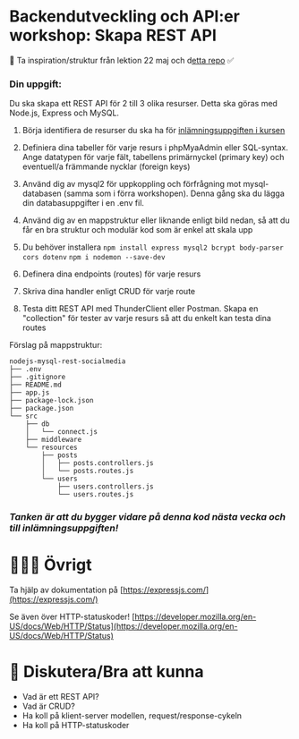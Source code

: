 
# Backendutveckling och API:er workshop: Skapa REST API

👋 Ta inspiration/struktur från lektion 22 maj och d[etta repo](https://github.com/chasacademy-sandra-larsson/nodejs-mysql-rest-socialmedia) ✅ 

### Din uppgift:

Du ska skapa ett REST API för 2 till 3 olika resurser. Detta ska göras med Node.js, Express och MySQL.

1. Börja identifiera de resurser du ska ha för [inlämningsuppgiften i kursen](https://chasacademy.instructure.com/courses/289/assignments/1706?module_item_id=8427)

2. Definiera dina tabeller för varje resurs i phpMyaAdmin eller SQL-syntax. Ange datatypen för varje fält, tabellens primärnyckel (primary key) och eventuell/a främmande nycklar (foreign keys)

3. Använd dig av mysql2 för uppkoppling och förfrågning mot mysql-databasen (samma som i förra workshopen). Denna gång ska du lägga din databasuppgifter i en .env fil.

2. Använd dig av en mappstruktur eller liknande enligt bild nedan, så att du får en bra struktur och modulär kod som är enkel att skala upp

3. Du behöver installera ```npm install express mysql2 bcrypt body-parser cors dotenv``` ```npm i nodemon --save-dev```

4. Definera dina endpoints (routes) för varje resurs

5. Skriva dina handler enligt CRUD för varje route

6. Testa ditt REST API med ThunderClient eller Postman. Skapa en "collection" för tester av varje resurs så att du enkelt kan testa dina routes


Förslag på mappstruktur:

```
nodejs-mysql-rest-socialmedia
├── .env
├── .gitignore
├── README.md
├── app.js
├── package-lock.json
├── package.json
└── src
    ├── db
    │   └── connect.js
    ├── middleware
    └── resources
        ├── posts
        │   ├── posts.controllers.js
        │   └── posts.routes.js
        └── users
            ├── users.controllers.js
            └── users.routes.js

```

### *Tanken är att du bygger vidare på denna kod nästa vecka och till inlämningsuppgiften!*


# 👩🏽‍💻 Övrigt

Ta hjälp av dokumentation på [https://expressjs.com/](https://expressjs.com/)

Se även över HTTP-statuskoder! [https://developer.mozilla.org/en-US/docs/Web/HTTP/Status](https://developer.mozilla.org/en-US/docs/Web/HTTP/Status)


# 💬 Diskutera/Bra att kunna

* Vad är ett REST API?
* Vad är CRUD?
* Ha koll på klient-server modellen, request/response-cykeln
* Ha koll på HTTP-statuskoder


